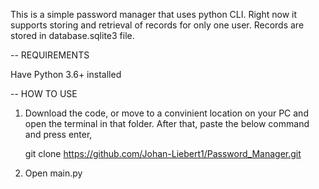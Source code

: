 This is a simple password manager that uses python CLI. 
Right now it supports storing and retrieval of records for only one user. 
Records are stored in database.sqlite3 file. 

-- REQUIREMENTS

Have Python 3.6+ installed


-- HOW TO USE

1. Download the code, or move to a convinient location on your PC and open the terminal in that folder. After that, paste the below command and press enter, 

    git clone https://github.com/Johan-Liebert1/Password_Manager.git

2. Open main.py 